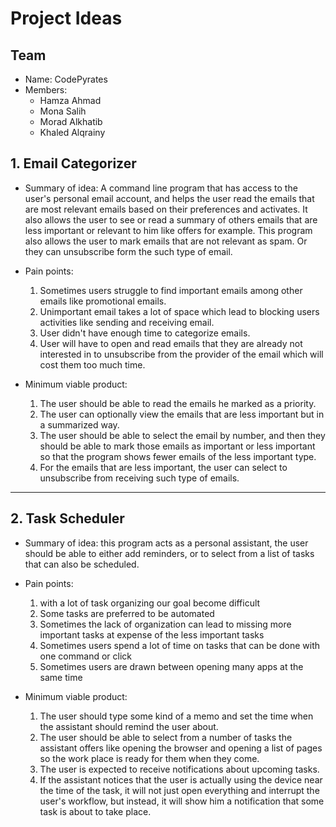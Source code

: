 # Project Ideas

## Team

* Name: CodePyrates
* Members: 
  - Hamza Ahmad
  - Mona Salih
  - Morad Alkhatib
  - Khaled Alqrainy

## 1. Email Categorizer


* Summary of idea: A command line program that has access to the user's personal email account, and helps the user read the emails that are most relevant emails based on their preferences and activates. It also allows the user to see or read a summary of others emails that are less important or relevant to him like offers for example. This program also allows the user to mark emails that are not relevant as spam. Or they can unsubscribe form the such type of email.


* Pain points:

  1. Sometimes users struggle to find important emails among other emails like promotional emails.
  2. Unimportant email takes a lot of space which lead to blocking users activities like sending and receiving email.
  3. User didn't have enough time to categorize emails.
  4. User will have to open and read emails that they are already not interested in to unsubscribe from the provider of the email which will cost them too much time.

* Minimum viable product:

  1. The user should be able to read the emails he marked as a priority.
  2. The user can optionally view the emails that are less important but in a summarized way.
  3. The user should be able to select the email by number, and then they should be able to mark those emails as important or less important so that the program shows fewer    emails of the less important type.
  4. For the emails that are less important, the user can select to unsubscribe from receiving such type of emails.

---

## 2. Task Scheduler

* Summary of idea: this program acts as a personal assistant, the user should be able to either add reminders, or to select from a list of tasks that can also be scheduled.

* Pain points:
 
  1. with a lot of task organizing our goal become difficult
  2. Some tasks are preferred to be automated
  3. Sometimes the lack of organization can lead to missing  more important tasks at expense of the less important tasks
  4. Sometimes users spend a lot of time on tasks that can be done with one command or click
  5. Sometimes users are drawn between opening many apps at the same time


* Minimum viable product:

  1. The user should type some kind of a memo and set the time when the assistant should remind the user about.
  2. The user should be able to select from a number of tasks the assistant offers like opening the browser and opening a list of pages so the work place is ready for them when     they come.
  3. The user is expected to receive notifications about upcoming tasks.
  4. If the assistant notices that the user is actually using the device near the time of the task, it will not just open everything and interrupt the user's workflow, but instead, it will show him a notification that some task is about to take place.


